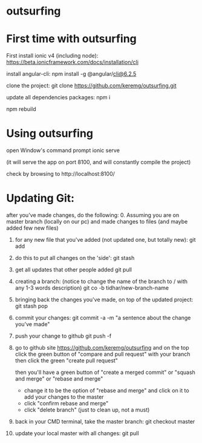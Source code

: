 # outsurfing

First time with outsurfing
==========================

First install ionic v4 (including node):
https://beta.ionicframework.com/docs/installation/cli

install angular-cli:
npm install -g @angular/cli@6.2.5

clone the project:
git clone https://github.com/keremg/outsurfing.git

update all dependencies packages:
npm i

npm rebuild 

Using outsurfing
================
open Window's command prompt
ionic serve

(it will serve the app on port 8100, and will constantly compile the project)

check by browsing to http://localhost:8100/




Updating Git:
==============
after you've made changes, do the following:
0. Assuming you are on master branch (locally on our pc) and made changes to files (and maybe added few new files)

1. for any new file that you've added (not updated one, but totally new):
git add <filename>

2. do this to put all changes on the 'side':
git stash

3. get all updates that other people added
git pull

4. creating a branch: (notice to change the name of the branch to <yourname>/<branch-name> with any 1-3 words description)
git co -b tidhar/new-branch-name

5. bringing back the changes you've made, on top of the updated project:
git stash pop

6. commit your changes:
git commit -a -m "a sentence about the change you've made"

7. push your change to github
git push -f

8. go to github site https://github.com/keremg/outsurfing 
   and on the top click the green button of "compare and pull request" with your branch
   then click the green "create pull request"
   
   then you'll have a green button of "create a merged commit" or "squash and merge" or "rebase and merge"
   - change it to be the option of "rebase and merge"  and click on it to add your changes to the master
   - click "confirm rebase and merge"
   - click "delete branch" (just to clean up, not a must)
   
9. back in your CMD terminal, take the master branch:
git checkout master

10. update your local master with all changes:
git pull
